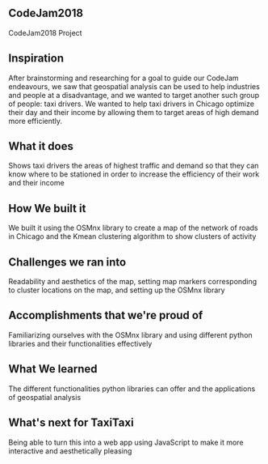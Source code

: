 ## CodeJam2018
CodeJam2018 Project
## Inspiration 
After brainstorming and researching for a goal to guide our CodeJam endeavours, we saw that geospatial analysis can be used to help industries and people at a disadvantage, and we wanted to target another such group of people: taxi drivers. We wanted to help taxi drivers in Chicago optimize their day and their income by allowing them to target areas of high demand more efficiently.
## What it does
Shows taxi drivers the areas of highest traffic and demand so that they can know where to be stationed in order to increase the efficiency of their work and their income
## How We built it
We built it using the OSMnx library to create a map of the network of roads in Chicago and the Kmean clustering algorithm to show clusters of activity
## Challenges we ran into
Readability and aesthetics of the map, setting map markers corresponding to cluster locations on the map, and setting up the OSMnx library
## Accomplishments that we're proud of
Familiarizing ourselves with the OSMnx library and using different python libraries and their functionalities effectively 
## What We learned
The different functionalities python libraries can offer and the applications of geospatial analysis
## What's next for TaxiTaxi
Being able to turn this into a web app using JavaScript to make it more interactive and aesthetically pleasing
